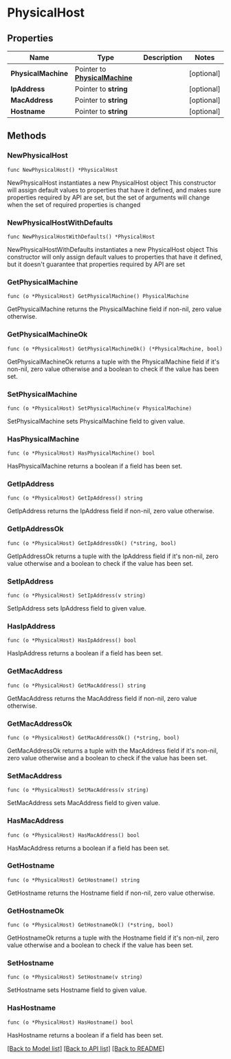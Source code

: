 # PhysicalHost

## Properties

Name | Type | Description | Notes
------------ | ------------- | ------------- | -------------
**PhysicalMachine** | Pointer to [**PhysicalMachine**](PhysicalMachine.md) |  | [optional] 
**IpAddress** | Pointer to **string** |  | [optional] 
**MacAddress** | Pointer to **string** |  | [optional] 
**Hostname** | Pointer to **string** |  | [optional] 

## Methods

### NewPhysicalHost

`func NewPhysicalHost() *PhysicalHost`

NewPhysicalHost instantiates a new PhysicalHost object
This constructor will assign default values to properties that have it defined,
and makes sure properties required by API are set, but the set of arguments
will change when the set of required properties is changed

### NewPhysicalHostWithDefaults

`func NewPhysicalHostWithDefaults() *PhysicalHost`

NewPhysicalHostWithDefaults instantiates a new PhysicalHost object
This constructor will only assign default values to properties that have it defined,
but it doesn't guarantee that properties required by API are set

### GetPhysicalMachine

`func (o *PhysicalHost) GetPhysicalMachine() PhysicalMachine`

GetPhysicalMachine returns the PhysicalMachine field if non-nil, zero value otherwise.

### GetPhysicalMachineOk

`func (o *PhysicalHost) GetPhysicalMachineOk() (*PhysicalMachine, bool)`

GetPhysicalMachineOk returns a tuple with the PhysicalMachine field if it's non-nil, zero value otherwise
and a boolean to check if the value has been set.

### SetPhysicalMachine

`func (o *PhysicalHost) SetPhysicalMachine(v PhysicalMachine)`

SetPhysicalMachine sets PhysicalMachine field to given value.

### HasPhysicalMachine

`func (o *PhysicalHost) HasPhysicalMachine() bool`

HasPhysicalMachine returns a boolean if a field has been set.

### GetIpAddress

`func (o *PhysicalHost) GetIpAddress() string`

GetIpAddress returns the IpAddress field if non-nil, zero value otherwise.

### GetIpAddressOk

`func (o *PhysicalHost) GetIpAddressOk() (*string, bool)`

GetIpAddressOk returns a tuple with the IpAddress field if it's non-nil, zero value otherwise
and a boolean to check if the value has been set.

### SetIpAddress

`func (o *PhysicalHost) SetIpAddress(v string)`

SetIpAddress sets IpAddress field to given value.

### HasIpAddress

`func (o *PhysicalHost) HasIpAddress() bool`

HasIpAddress returns a boolean if a field has been set.

### GetMacAddress

`func (o *PhysicalHost) GetMacAddress() string`

GetMacAddress returns the MacAddress field if non-nil, zero value otherwise.

### GetMacAddressOk

`func (o *PhysicalHost) GetMacAddressOk() (*string, bool)`

GetMacAddressOk returns a tuple with the MacAddress field if it's non-nil, zero value otherwise
and a boolean to check if the value has been set.

### SetMacAddress

`func (o *PhysicalHost) SetMacAddress(v string)`

SetMacAddress sets MacAddress field to given value.

### HasMacAddress

`func (o *PhysicalHost) HasMacAddress() bool`

HasMacAddress returns a boolean if a field has been set.

### GetHostname

`func (o *PhysicalHost) GetHostname() string`

GetHostname returns the Hostname field if non-nil, zero value otherwise.

### GetHostnameOk

`func (o *PhysicalHost) GetHostnameOk() (*string, bool)`

GetHostnameOk returns a tuple with the Hostname field if it's non-nil, zero value otherwise
and a boolean to check if the value has been set.

### SetHostname

`func (o *PhysicalHost) SetHostname(v string)`

SetHostname sets Hostname field to given value.

### HasHostname

`func (o *PhysicalHost) HasHostname() bool`

HasHostname returns a boolean if a field has been set.


[[Back to Model list]](../README.md#documentation-for-models) [[Back to API list]](../README.md#documentation-for-api-endpoints) [[Back to README]](../README.md)


